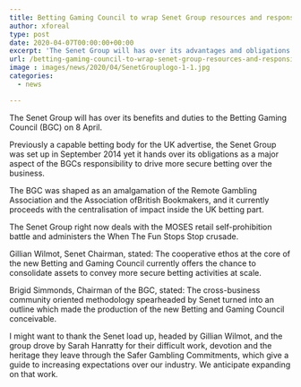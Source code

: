 ```yaml
---
title: Betting Gaming Council to wrap Senet Group resources and responsibilities
author: xforeal 
type: post
date: 2020-04-07T00:00:00+00:00
excerpt: 'The Senet Group will has over its advantages and obligations to the Betting Gaming Council (BGC) on 8 April '
url: /betting-gaming-council-to-wrap-senet-group-resources-and-responsibilities/
image : images/news/2020/04/SenetGrouplogo-1-1.jpg
categories:
  - news

---
```

The Senet Group will has over its benefits and duties to the Betting Gaming Council (BGC) on 8 April. 

Previously a capable betting body for the UK advertise, the Senet Group was set up in September 2014 yet it hands over its obligations as a major aspect of the BGCs responsibility to drive more secure betting over the business. 

The BGC was shaped as an amalgamation of the Remote Gambling Association and the Association ofBritish Bookmakers, and it currently proceeds with the centralisation of impact inside the UK betting part. 

The Senet Group right now deals with the MOSES retail self-prohibition battle and administers the When The Fun Stops Stop crusade. 

Gillian Wilmot, Senet Chairman, stated: The cooperative ethos at the core of the new Betting and Gaming Council currently offers the chance to consolidate assets to convey more secure betting activities at scale. 

Brigid Simmonds, Chairman of the BGC, stated: The cross-business community oriented methodology spearheaded by Senet turned into an outline which made the production of the new Betting and Gaming Council conceivable. 

I might want to thank the Senet load up, headed by Gillian Wilmot, and the group drove by Sarah Hanratty for their difficult work, devotion and the heritage they leave through the Safer Gambling Commitments, which give a guide to increasing expectations over our industry. We anticipate expanding on that work.